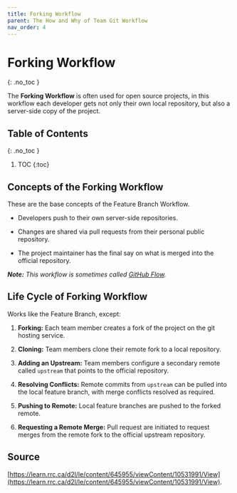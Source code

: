 ```yaml
---
title: Forking Workflow
parent: The How and Why of Team Git Workflow
nav_order: 4
---
```


<!-- prettier-ignore-start -->

# Forking Workflow
{: .no_toc }

The **Forking Workflow** is often used for open source projects, in this workflow each developer gets not only their own local repository, but also a server-side copy of the project.

## Table of Contents
{: .no_toc }

1. TOC
{:toc}

<!-- prettier-ignore-end -->

## Concepts of the Forking Workflow

These are the base concepts of the Feature Branch Workflow.

- Developers push to their own server-side repositories.

- Changes are shared via pull requests from their personal public repository.

- The project maintainer has the final say on what is merged into the official repository.

_**Note:** This workflow is sometimes called [GitHub Flow](https://docs.github.com/en/get-started/using-github/github-flow)._

## Life Cycle of Forking Workflow

Works like the Feature Branch, except:

1. **Forking:** Each team member creates a fork of the project on the git hosting service.

2. **Cloning:** Team members clone their remote fork to a local repository.

3. **Adding an Upstream:** Team members configure a secondary remote called `upstream` that points to the official repository.

4. **Resolving Conflicts:** Remote commits from `upstream` can be pulled into the local feature branch, with merge conflicts resolved as required.

5. **Pushing to Remote:** Local feature branches are pushed to the forked remote.

6. **Requesting a Remote Merge:** Pull request are initiated to request merges from the remote fork to the official upstream repository.

## Source

[https://learn.rrc.ca/d2l/le/content/645955/viewContent/10531991/View](https://learn.rrc.ca/d2l/le/content/645955/viewContent/10531991/View).